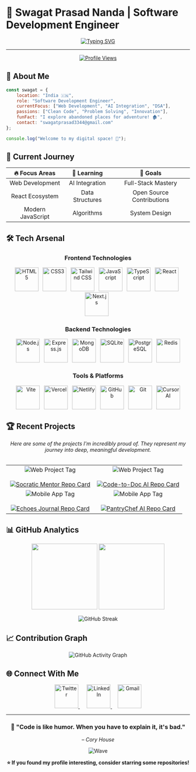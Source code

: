 # 🚀 **Swagat Prasad Nanda** | Software Development Engineer

<div align="center">
  
[![Typing SVG](https://readme-typing-svg.demolab.com?font=Fira+Code&weight=600&size=28&duration=3000&pause=1000&color=00D9FF&center=true&vCenter=true&width=600&height=100&lines=Hey+there!+I'm+Swagat+👋;Software+Engineer+%7C+India+🇮🇳;Building+the+future+with+code+💻;AI+%2B+Web+Dev+Enthusiast+🤖)](https://git.io/typing-svg)

</div>

---

<div align="center">
  <p>
    <a href="https://komarev.com/ghpvc/?username=code-name-healer">
      <img src="https://komarev.com/ghpvc/?username=code-name-healer&label=Profile%20Views&color=00d9ff&style=social" alt="Profile Views" />
    </a>
  </p>
</div>

## 🌟 **About Me**

```javascript
const swagat = {
    location: "India 🇮🇳",
    role: "Software Development Engineer",
    currentFocus: ["Web Development", "AI Integration", "DSA"],
    passions: ["Clean Code", "Problem Solving", "Innovation"],
    funFact: "I explore abandoned places for adventure! 🏚️",
    contact: "swagatprasad3344@gmail.com"
};

console.log("Welcome to my digital space! 🚀");
```

## 🎯 **Current Journey**

<div align="center">
  
| 🔥 **Focus Areas** | 🌱 **Learning** | 🎯 **Goals** |
|:---:|:---:|:---:|
| Web Development | AI Integration | Full-Stack Mastery |
| React Ecosystem | Data Structures | Open Source Contributions |
| Modern JavaScript | Algorithms | System Design |

</div>

## 🛠️ Tech Arsenal

<div align="center">

### **Frontend Technologies**
<p align="center">
  <img src="https://skillicons.dev/icons?i=html" width="65" height="65" alt="HTML5" />
   
  <img src="https://skillicons.dev/icons?i=css" width="65" height="65" alt="CSS3" />
   
  <img src="https://skillicons.dev/icons?i=tailwind" width="65" height="65" alt="Tailwind CSS" />
   
  <img src="https://skillicons.dev/icons?i=js" width="65" height="65" alt="JavaScript" />
   
  <img src="https://skillicons.dev/icons?i=ts" width="65" height="65" alt="TypeScript" />
   
  <img src="https://skillicons.dev/icons?i=react" width="65" height="65" alt="React" />
   
  <img src="https://skillicons.dev/icons?i=nextjs" width="65" height="65" alt="Next.js" />
   
</p>

### **Backend Technologies**
<p align="center">
  <img src="https://skillicons.dev/icons?i=nodejs" width="65" height="65" alt="Node.js" />
   
  <img src="https://skillicons.dev/icons?i=express" width="65" height="65" alt="Express.js" />
   
  <img src="https://skillicons.dev/icons?i=mongodb" width="65" height="65" alt="MongoDB" />
   
  <img src="https://skillicons.dev/icons?i=sqlite" width="65" height="65" alt="SQLite" />
   
  <img src="https://skillicons.dev/icons?i=postgres" width="65" height="65" alt="PostgreSQL" />
   
  <img src="https://skillicons.dev/icons?i=redis" width="65" height="65" alt="Redis" />
</p>

### **Tools & Platforms**
<p align="center">
  <img src="https://skillicons.dev/icons?i=vite" width="65" height="65" alt="Vite" />
   
  <img src="https://skillicons.dev/icons?i=vercel" width="65" height="65" alt="Vercel" />
   
  <img src="https://skillicons.dev/icons?i=netlify" width="65" height="65" alt="Netlify" />
   
  <img src="https://skillicons.dev/icons?i=github" width="65" height="65" alt="GitHub" />
   
  <img src="https://skillicons.dev/icons?i=git" width="65" height="65" alt="Git" />
   
  <img src="https://cdn.brandfetch.io/cursor.com/fallback/lettermark/theme/dark/h/256/w/256/icon?c=1bfwsmEH20zzEfSNTed" width="65" height="65" alt="Cursor AI" />
</p>

</div>

## 🏆 Recent Projects

<div align="center">
<i>Here are some of the projects I'm incredibly proud of. They represent my journey into deep, meaningful development.</i>
</div>
<br>

<table align="center" cellspacing="0" cellpadding="10" width="100%">
  <!-- ROW 1: Web Projects -->
  <tr valign="top">
    <!-- Project 1: Socratic Mentor -->
    <td width="50%">
      <div align="center">
        <img src="https://img.shields.io/badge/Web%20Project-007BFF?style=for-the-badge&logo=react&logoColor=white" alt="Web Project Tag"/><br><br>
        <a href="https://github.com/code-name-healer/socratic-mentor" target="_blank">
          <img src="https://github-readme-stats.vercel.app/api/pin/?username=code-name-healer&repo=socratic-mentor&theme=tokyonight&hide_border=true&bg_color=0D1117&title_color=00D9FF&icon_color=00D9FF" alt="Socratic Mentor Repo Card"/>
        </a>
      </div>
    </td>
    <!-- Project 2: Code-to-Doc AI -->
    <td width="50%">
      <div align="center">
        <img src="https://img.shields.io/badge/Web%20Project-007BFF?style=for-the-badge&logo=nextdotjs&logoColor=white" alt="Web Project Tag"/><br><br>
        <a href="https://github.com/code-name-healer/code-to-doc-ai" target="_blank">
          <img src="https://github-readme-stats.vercel.app/api/pin/?username=code-name-healer&repo=code-to-doc-ai&theme=tokyonight&hide_border=true&bg_color=0D1117&title_color=00D9FF&icon_color=00D9FF" alt="Code-to-Doc AI Repo Card"/>
        </a>
      </div>
    </td>
  </tr>
  <!-- ROW 2: Mobile App Projects -->
  <tr valign="top">
    <!-- Project 3: Echoes Journal -->
    <td width="50%">
      <div align="center">
        <img src="https://img.shields.io/badge/Mobile%20App-28A745?style=for-the-badge&logo=android&logoColor=white" alt="Mobile App Tag"/><br><br>
        <a href="https://github.com/code-name-healer/echoes-journal" target="_blank">
          <img src="https://github-readme-stats.vercel.app/api/pin/?username=code-name-healer&repo=echoes-journal&theme=tokyonight&hide_border=true&bg_color=0D1117&title_color=00D9FF&icon_color=00D9FF" alt="Echoes Journal Repo Card"/>
        </a>
      </div>
    </td>
    <!-- Project 4: PantryChef AI -->
    <td width="50%">
      <div align="center">
        <img src="https://img.shields.io/badge/Mobile%20App-28A745?style=for-the-badge&logo=androidstudio&logoColor=white" alt="Mobile App Tag"/><br><br>
        <a href="https://github.com/code-name-healer/pantrychef-ai" target="_blank">
          <img src="https://github-readme-stats.vercel.app/api/pin/?username=code-name-healer&repo=pantrychef-ai&theme=tokyonight&hide_border=true&bg_color=0D1117&title_color=00D9FF&icon_color=00D9FF" alt="PantryChef AI Repo Card"/>
        </a>
      </div>
    </td>
  </tr>
</table>

## 📊 **GitHub Analytics**

<div align="center">
  
<img height="180em" src="https://github-readme-stats.vercel.app/api?username=code-name-healer&show_icons=true&theme=tokyonight&include_all_commits=true&count_private=true&hide_border=true&bg_color=0D1117&title_color=00D9FF&icon_color=00D9FF&text_color=ffffff"/>
<img height="180em" src="https://github-readme-stats.vercel.app/api/top-langs/?username=code-name-healer&layout=compact&theme=tokyonight&hide_border=true&bg_color=0D1117&title_color=00D9FF&text_color=ffffff"/>

</div>

<div align="center">
  
![GitHub Streak](https://github-readme-streak-stats.herokuapp.com/?user=code-name-healer&theme=tokyonight&hide_border=true&background=0D1117&stroke=00D9FF&ring=00D9FF&fire=00D9FF&currStreakLabel=00D9FF)

</div>

## 📈 **Contribution Graph**

<div align="center">
  
![GitHub Activity Graph](https://github-readme-activity-graph.vercel.app/graph?username=code-name-healer&theme=tokyo-night&hide_border=true&bg_color=0D1117&color=00D9FF&line=00D9FF&point=FFFFFF)

</div>

## 🌐 Connect With Me

<div align="center">

<p>
  <a href="https://twitter.com/codename_healer" target="_blank" rel="noreferrer"><span>
    <img src="https://skillicons.dev/icons?i=twitter" width="65" height="65" alt="Twitter" />
  </span></a>
      
  <a href="https://linkedin.com/in/swagat-nanda" target="_blank" rel="noreferrer"><span>
    <img src="https://skillicons.dev/icons?i=linkedin" width="65" height="65" alt="LinkedIn" />
  </span></a>
     
  <a href="mailto:swagatprasad3344@gmail.com"><span>
    <img src="https://skillicons.dev/icons?i=gmail" width="65" height="65" alt="Gmail" />
  </span></a>
</p>

</div>

---

<div align="center">

### 💫 "Code is like humor. When you have to explain it, it's bad."
*– Cory House*

</div>

<div align="center">
  
![Wave](https://capsule-render.vercel.app/api?type=waving&color=gradient&customColorList=6,11,20&height=150&section=footer&text=Thanks%20for%20visiting!&fontSize=50&fontColor=fff&animation=twinkling&fontAlignY=75)

</div>

</div>

<div align="center">
  
**⭐ If you found my profile interesting, consider starring some repositories!**

</div>
